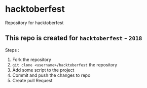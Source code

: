 # hacktoberfest
Repository for hacktoberfest 

## This repo is created for `hacktoberfest` - `2018`

Steps :
1. Fork the repository
2. `git clone <username>/hacktoberfest` the repository
3. Add some script to the project
4. Commit and push the changes to repo
5. Create pull Request
